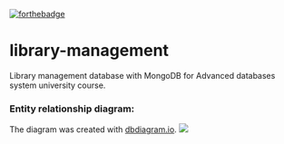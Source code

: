 [![forthebadge](https://forthebadge.com/images/badges/powered-by-black-magic.svg)](https://forthebadge.com)
# library-management
Library management database with MongoDB for Advanced databases system university course.


### Entity relationship diagram:
The diagram was created with [dbdiagram.io](https://dbdiagram.io/).
<img src=./erd.png />
